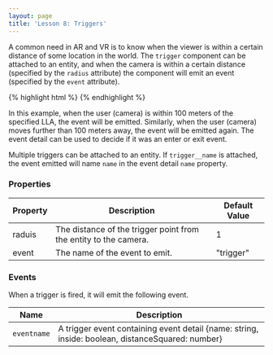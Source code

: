 ```yaml
---
layout: page
title: 'Lesson 8: Triggers'
---
```


A common need in AR and VR is to know when the viewer is within a certain distance of some location in the world. The `trigger` component can be attached to an entity, and when the camera is within a certain distance (specified by the `radius` attribute) the component will emit an event (specified by the `event` attribute).

{% highlight html %}
    <ar-scene>
      <ar-geopose id="GT" lla=" -84.398881 33.778463" userotation="false" trigger="radius:100;event:nearGT"> 
         <a-entity billboard fixedsize="20">
           <a-plane rotation="0 90 0" width="2.9" height="4" src="#buzzpin" transparent="true"></a-plane>
           <a-entity css-object="div: #mydiv" scale="0.02 0.02 0.02" position="0 4 0"></a-entity>
        </a-entity>
      </ar-geopose>
    </ar-scene>
{% endhighlight %}

In this example, when the user (camera) is within 100 meters of the specified LLA, the event will be emitted.  Similarly, when the user (camera) moves further than 100 meters away, the event will be emitted again.  The event detail can be used to decide if it was an enter or exit event.

Multiple triggers can be attached to an entity.  If `trigger__name` is attached, the event emitted will name `name` in the event detail `name` property.

### Properties

| Property | Description                                                                                                                     | Default Value |
|-----------|----------------------------------------------------------------------------------------------------------------------|---------------|
|raduis|The distance of the trigger point from the entity to the camera. | 1 |
|event| The name of the event to emit.| "trigger" |

### Events

When a trigger is fired, it will emit the following event.

| Name         | Description                         |
|--------------|-------------------------------------|
| `eventname`  | A trigger event containing event detail {name: string, inside: boolean, distanceSquared: number} | 

